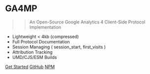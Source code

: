 # GA4MP

> > An Open-Source Google Analytics 4 Client-Side Protocol Implementation

- Lightweight < 4kb (compressed)
- Full Protocol Documentation
- Session Managing ( session_start, first_visits )
- Attribution Tracking
- UMD/CJS/ESM Builds

[Get Started](#main)
[GitHub](https://github.com/aidinabedi/ga4mp)
[NPM](https://www.npmjs.com/package/@aidinabedi/ga4mp)
